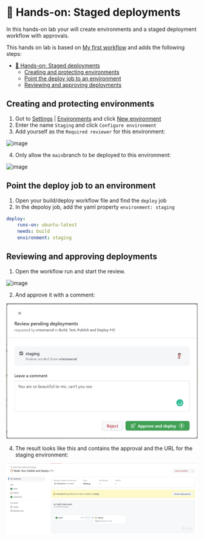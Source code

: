 # 🔨 Hands-on: Staged deployments 

In this hands-on lab your will create environments and a staged deployment workflow with approvals.

This hands on lab is based on [My first workflow](05-My-first-workflow.md) and adds the following steps:
- [🔨 Hands-on: Staged deployments](#-hands-on-staged-deployments)
  - [Creating and protecting environments](#creating-and-protecting-environments)
  - [Point the deploy job to an environment](#point-the-deploy-job-to-an-environment)
  - [Reviewing and approving deployments](#reviewing-and-approving-deployments)

## Creating and protecting environments

1. Got to [Settings](/../../settings) | [Environments](/../../settings/environments) and click [New environment](/../../settings/environments/new)
2. Enter the name `Staging` and click `Configure environment`
3. Add yourself as the `Required reviewer` for this environment: 

<img width="349" alt="image" src="https://user-images.githubusercontent.com/5276337/174113475-967127de-45a7-4dc9-8477-4de4df62c7e6.png">

4. Only allow the `main`branch to be deployed to this environment:

<img width="350" alt="image" src="https://user-images.githubusercontent.com/5276337/174113782-70a1b18a-0ab9-49fd-a53e-cb2ea78916e1.png">

## Point the deploy job to an environment
1.  Open your build/deploy workflow file and find the `deploy` job
2.  In the depoloy job, add the yaml property `environment: staging`

```yaml
deploy:
    runs-on: ubuntu-latest
    needs: build
    environment: staging
```

## Reviewing and approving deployments

1. Open the workflow run and start the review.

<img width="600" alt="image" src="https://user-images.githubusercontent.com/5276337/174120029-f395e8ec-5e6e-4350-94c5-130caefaafc2.png">

2. And approve it with a comment:

![](/images/2022-11-12-14-29-40.png)

4. The result looks like this and contains the approval and the URL for the staging environment:

![](/images/2022-11-12-14-28-41.png)